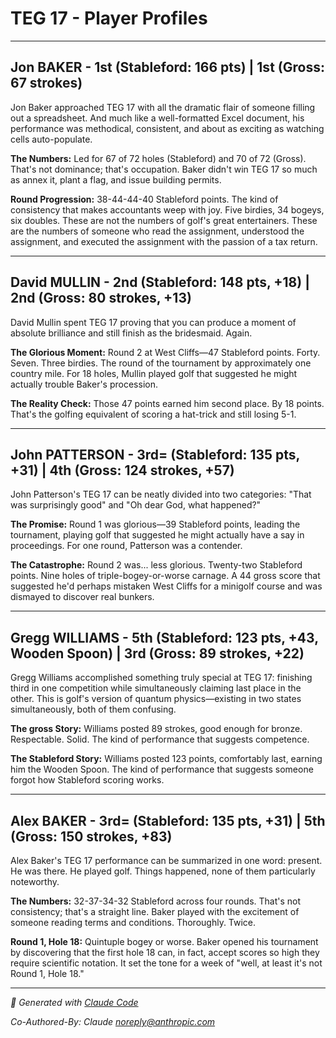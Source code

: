 # TEG 17 - Player Profiles

---

## Jon BAKER - 1st (Stableford: 166 pts) | 1st (Gross: 67 strokes)

Jon Baker approached TEG 17 with all the dramatic flair of someone filling out a spreadsheet. And much like a well-formatted Excel document, his performance was methodical, consistent, and about as exciting as watching cells auto-populate.

**The Numbers:** Led for 67 of 72 holes (Stableford) and 70 of 72 (Gross). That's not dominance; that's occupation. Baker didn't win TEG 17 so much as annex it, plant a flag, and issue building permits.

**Round Progression:** 38-44-44-40 Stableford points. The kind of consistency that makes accountants weep with joy. Five birdies, 34 bogeys, six doubles. These are not the numbers of golf's great entertainers. These are the numbers of someone who read the assignment, understood the assignment, and executed the assignment with the passion of a tax return.

---

## David MULLIN - 2nd (Stableford: 148 pts, +18) | 2nd (Gross: 80 strokes, +13)

David Mullin spent TEG 17 proving that you can produce a moment of absolute brilliance and still finish as the bridesmaid. Again.

**The Glorious Moment:** Round 2 at West Cliffs—47 Stableford points. Forty. Seven. Three birdies. The round of the tournament by approximately one country mile. For 18 holes, Mullin played golf that suggested he might actually trouble Baker's procession.

**The Reality Check:** Those 47 points earned him second place. By 18 points. That's the golfing equivalent of scoring a hat-trick and still losing 5-1.

---

## John PATTERSON - 3rd= (Stableford: 135 pts, +31) | 4th (Gross: 124 strokes, +57)

John Patterson's TEG 17 can be neatly divided into two categories: "That was surprisingly good" and "Oh dear God, what happened?"

**The Promise:** Round 1 was glorious—39 Stableford points, leading the tournament, playing golf that suggested he might actually have a say in proceedings. For one round, Patterson was a contender.

**The Catastrophe:** Round 2 was... less glorious. Twenty-two Stableford points. Nine holes of triple-bogey-or-worse carnage. A 44 gross score that suggested he'd perhaps mistaken West Cliffs for a minigolf course and was dismayed to discover real bunkers.

---

## Gregg WILLIAMS - 5th (Stableford: 123 pts, +43, **Wooden Spoon**) | 3rd (Gross: 89 strokes, +22)

Gregg Williams accomplished something truly special at TEG 17: finishing third in one competition while simultaneously claiming last place in the other. This is golf's version of quantum physics—existing in two states simultaneously, both of them confusing.

**The gross Story:** Williams posted 89 strokes, good enough for bronze. Respectable. Solid. The kind of performance that suggests competence.

**The Stableford Story:** Williams posted 123 points, comfortably last, earning him the Wooden Spoon. The kind of performance that suggests someone forgot how Stableford scoring works.

---

## Alex BAKER - 3rd= (Stableford: 135 pts, +31) | 5th (Gross: 150 strokes, +83)

Alex Baker's TEG 17 performance can be summarized in one word: present. He was there. He played golf. Things happened, none of them particularly noteworthy.

**The Numbers:** 32-37-34-32 Stableford across four rounds. That's not consistency; that's a straight line. Baker played with the excitement of someone reading terms and conditions. Thoroughly. Twice.

**Round 1, Hole 18:** Quintuple bogey or worse. Baker opened his tournament by discovering that the first hole 18 can, in fact, accept scores so high they require scientific notation. It set the tone for a week of "well, at least it's not Round 1, Hole 18."

---

*🤖 Generated with [Claude Code](https://claude.com/claude-code)*

*Co-Authored-By: Claude <noreply@anthropic.com>*
